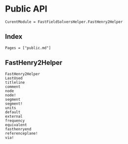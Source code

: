 # Public API

```@meta
CurentModule = FastFieldSolversHelper.FastHenry2Helper
```

## Index

```@index
Pages = ["public.md"]
```

## FastHenry2Helper

```@docs
FastHenry2Helper
LastUsed
titleline
comment
node
node!
segment
segment!
units
default
external
frequency
equivalent
fasthenryend
referenceplane!
via!
```
